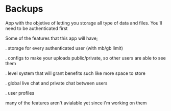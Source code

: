 # Backups

App with the objetive of letting you storage all type of data and files. You'll need to be authenticated first

Some of the features that this app will have;

. storage for every authenticated user (with mb/gb limit)

. configs to make your uploads public/private, so other users are able to see them

. level system that will grant benefits such like more space to store

. global live chat and private chat between users

. user profiles

many of the features aren't avialable yet since i'm working on them

